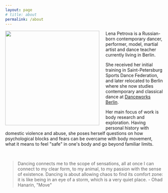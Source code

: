 ```yaml
---
layout: page
# title: about
permalink: /about
---
```

<img src="https://a.radikal.ru/a04/2106/61/c23686c604f6t.jpg" style="float: left; display: block; width: 300px; padding-right:20px; padding-bottom:10px"/>
<p>
Lena Petrova is a Russian-born contemporary dancer, performer, model, martial artist and dance teacher currently living in Berlin.
</p>

She received her initial training in Saint-Petersburg Sports Dance Federation, and later relocated to Berlin where she now studies contemporary and classical dance at [Danceworks Berlin](https://en.danceworks.berlin/).

<p>
Her main focus of work is body research and exploration. Having personal history with domestic violence and abuse, she poses herself questions on how psychological blocks and fears can be overcame with body movement, what it means to feel "safe" in one's body and go beyond familiar limits.
</p>

<br clear="left"/>
<blockquote>
Dancing connects me to the scope of sensations, all at once I can connect to my clear form, to my animal, to my passion with the sense of existence. Dancing is about allowing chaos to find its comfort zone: it is like being in an eye of a storm, which is a very quiet place. - Ohad Hanarin, "Move"
</blockquote>